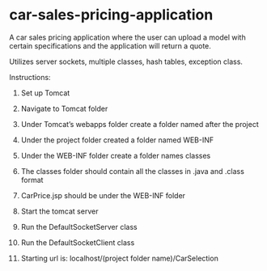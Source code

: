 # car-sales-pricing-application

A car sales pricing application where the user can upload a model with certain specifications and the application will return a quote.

Utilizes server sockets, multiple classes, hash tables, exception class.

Instructions: 

1. Set up Tomcat

2. Navigate to Tomcat folder

3. Under Tomcat’s webapps folder create a folder named after the project

4. Under the project folder created a folder named WEB-INF

5. Under the WEB-INF folder create a folder names classes

6. The classes folder should contain all the classes in .java and .class format

7. CarPrice.jsp should be under the WEB-INF folder

8. Start the tomcat server

9. Run the DefaultSocketServer class

10. Run the DefaultSocketClient class

11. Starting url is: localhost/(project folder name)/CarSelection
